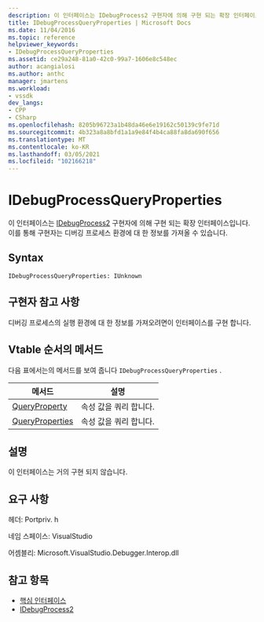 ```yaml
---
description: 이 인터페이스는 IDebugProcess2 구현자에 의해 구현 되는 확장 인터페이스입니다.
title: IDebugProcessQueryProperties | Microsoft Docs
ms.date: 11/04/2016
ms.topic: reference
helpviewer_keywords:
- IDebugProcessQueryProperties
ms.assetid: ce29a248-81a0-42c0-99a7-1606e8c548ec
author: acangialosi
ms.author: anthc
manager: jmartens
ms.workload:
- vssdk
dev_langs:
- CPP
- CSharp
ms.openlocfilehash: 8205b96723a1b48da46e6e19162c50139c9fe71d
ms.sourcegitcommit: 4b323a8a8bfd1a1a9e84f4b4ca88fa8da690f656
ms.translationtype: MT
ms.contentlocale: ko-KR
ms.lasthandoff: 03/05/2021
ms.locfileid: "102166218"
---
```

# <a name="idebugprocessqueryproperties"></a>IDebugProcessQueryProperties
이 인터페이스는 [IDebugProcess2](../../../extensibility/debugger/reference/idebugprocess2.md) 구현자에 의해 구현 되는 확장 인터페이스입니다. 이를 통해 구현자는 디버깅 프로세스 환경에 대 한 정보를 가져올 수 있습니다.

## <a name="syntax"></a>Syntax

```
IDebugProcessQueryProperties: IUnknown
```

## <a name="notes-for-implementers"></a>구현자 참고 사항
 디버깅 프로세스의 실행 환경에 대 한 정보를 가져오려면이 인터페이스를 구현 합니다.

## <a name="methods-in-vtable-order"></a>Vtable 순서의 메서드
 다음 표에서는의 메서드를 보여 줍니다 `IDebugProcessQueryProperties` .

|메서드|설명|
|------------|-----------------|
|[QueryProperty](../../../extensibility/debugger/reference/idebugprocessqueryproperties-queryproperty.md)|속성 값을 쿼리 합니다.|
|[QueryProperties](../../../extensibility/debugger/reference/idebugprocessqueryproperties-queryproperties.md)|속성 값을 쿼리 합니다.|

## <a name="remarks"></a>설명
 이 인터페이스는 거의 구현 되지 않습니다.

## <a name="requirements"></a>요구 사항
 헤더: Portpriv. h

 네임 스페이스: VisualStudio

 어셈블리: Microsoft.VisualStudio.Debugger.Interop.dll

## <a name="see-also"></a>참고 항목
- [핵심 인터페이스](../../../extensibility/debugger/reference/core-interfaces.md)
- [IDebugProcess2](../../../extensibility/debugger/reference/idebugprocess2.md)
